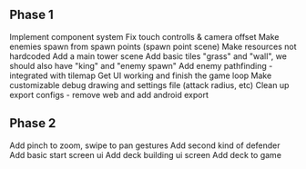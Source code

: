 ## Phase 1

Implement component system
Fix touch controlls & camera offset
Make enemies spawn from spawn points (spawn point scene)
Make resources not hardcoded 
Add a main tower scene
Add basic tiles "grass" and "wall", we should also have "king" and "enemy spawn" 
Add enemy pathfinding - integrated with tilemap
Get UI working and finish the game loop
Make customizable debug drawing and settings file (attack radius, etc)
Clean up export configs - remove web and add android export

## Phase 2

Add pinch to zoom, swipe to pan gestures
Add second kind of defender 
Add basic start screen ui
Add deck building ui screen
Add deck to game


